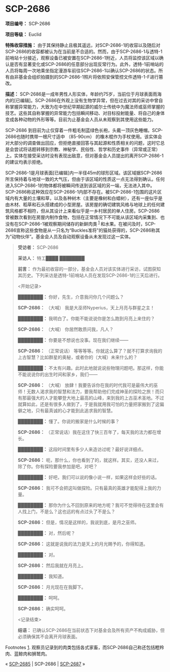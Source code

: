 # SCP-2686
                        


**项目编号：** SCP-2686

**项目等级：** Euclid

**特殊收容措施：** 由于其保持静止且极其遥远，对SCP-2686-1的收容以及随后对SCP-2686的收容都被认为在当前是不合适的。然而，由于SCP-2686-1与透特-1前哨站十分接近，观察设备已被安置在SCP-2686-1附近，人员将监控该区域以确认是否有显著变化或SCP-2686的任意部分出现反常行为。此外，透特-1前哨站的人员将每周一次地乘坐指定漫游车前往SCP-2686-1以确认SCP-2686的状态。所有由非基金会组织拍摄到的SCP-2686-1照片将依照安保管控文件透特-1-F进行篡改。

**描述：** SCP-2686是一成年男性人形实体，年龄约75岁，当前位于月球表面雨海内的[已编辑]。SCP-2686在外观上没有生物学异常，但在过去对其的采访中曾自称掌握异常能力，大致为在中世纪早期起源的威尔士传统中为魔法师或巫师掌握的技艺。这些其自称掌握的异常能力包括瞬间移动、对目标投射能量、将自己的身体变成各种动物的外形等等。目前为止基金会人员从未观察到其使用这些能力。

SCP-2686 到目前为止仅穿着一件粗毛制蓝绿色长袍，头戴一顶灰色睡帽。SCP-2686也随时携带一根尺寸适中 （85-90cm） 的橡木棍作为手杖使用。该实体会对大部分的调查做出回应，但拒绝直接回答与其起源和性质相关的问题，这时它总是会尝试将话题转移到宗教、神秘学、民俗性、哲学和历史事件（异常或正常）上。实体在接受采访时没有表现出敌意，但对基金会人员提出的离开SCP-2686-1的建议均表示拒绝。

SCP-2686-1是月球表面[已编辑]内一半径45m的球形区域。该区域据SCP-2686所言保持着与地球一致的大气压，但由于该区域的性质这一点无法得到确认。任何进入SCP-2686-1的物体都将被瞬间传送到该区域的另一端，无法进入其中。SCP-2686称这种效应在SCP-2686-1内部不存在。被SCP-2686-1包围的这片区域内有大量的土壤和草，以及各种树木（主要是橡树和白蜡树），还有一座似乎是由木材、稻草和石头搭建成的小型房屋。该房屋的确切建筑风格与地球上的任何建筑风格都不相符，但从其设计上来看似乎是一乡村居民的单人住房。SCP-2686 曾被数次看到在房屋内制作食物，包括在正常情况下不可能从该区域内采集到、也没有在SCP-2686-1被观察期间储存的新鲜肉类<sup class='footnoteref'>
 <a shape='rect' class='footnoteref' id='footnoteref-1' href='javascript:;' onclick='WIKIDOT.page.utils.scrollToReference(&apos;footnote-1&apos;)'>1</a>
</sup>和水果。在被问及时，SCP-2686宣称这些食物是从一只名为“Buckles准将"的猫处获得的，SCP-2686称其为”动物伙伴”。基金会人员及自动观察设备从未发现过这一实体。


> **受访者：** SCP-2686
> 
> **采访人：** 特工████ ████████
> 
> **前言：** 作为最初收容的一部分，基金会人员对该实体进行采访，试图获知其历史。下列采访是透特-1前哨站人员在发现SCP-2686-1的三天后进行。
> 
> <开始记录>
> 
> **████████：** 你好，先生，介意我问你几个问题么？
> 
> **SCP-2686：** （大喊） 我是大巫师Nyperius，天上月亮与群星之主！
> 
> **████████：** 我明白了。你能不能说说你是怎么跑到月亮上来住的？
> 
> **SCP-2686：** （大喊） 你居然敢质问我，凡人？
> 
> **████████：** 你要是不想说也没事。现在我们继续——
> 
> **SCP-2686：** （正常说话） 等等等等。你就这么算了？就不打算求询我的上古智慧？比如群星的奥秘，或者你的（大喊）未来什么的？
> 
> **████████：** 不太有兴趣。此时此地就说说些物理问题吧。那这样，你能不能说说你的出生时间和家乡，我们——
> 
> **SCP-2686：** （大喊） 放肆！我要告诉你在我的时代我可是最伟大的巫师！无数人渴求我的智慧和法力，要我帮助他们完成神圣的探险之旅！而只有那最强大的人才能攀登大地上最高的山峰，来到我的上古巫术圣地。不过就算如此，还是有很多人做到了，于是我就用我可怕的力量把家搬到了这偏僻之地，只有最真诚的心才能到此追求我的智慧。
> 
> **████████：** 懂了。你说的搬家是什么时候的事？
> 
> **SCP-2686：** （正常说话）我在这住了快三百年了，每天我的法力都在增长。
> 
> **████████：** 这段时间里有多少人来造访过呢？最好说详细点。
> 
> **SCP-2686：** 呃，那什么，你也看到了的，就这样。其实，还没人来过，除了你。你有探险要我参加是吧，对吧？
> 
> **████████：** 好吧，我们可以说的像小说一样，如果这样会好些的话。
> 
> **SCP-2686：** 我可不会把这叫做探险。只有最真的英雄才能配得上我的力量。
> 
> **████████：** 那你为什么不回到原来的地方呢？我可不觉得待在这里会有人找上门，不是么？这也远的有点过头了不是么？
> 
> **SCP-2686：** 但是，情况是这样的，我说到底，是月之巫师。
> 
> **████████：** 对，然后呢？
> 
> **SCP-2686：** 这就是说我的法力是天上的月光赐予的，你得知道。
> 
> **████████：** 对。
> 
> **SCP-2686：** 然后我就在月亮上。
> 
> **████████：** 我知道。
> 
> **SCP-2686：** 月光现在在我脚下。
> 
> **████████：** 呵呵。
> 
> **SCP-2686：** 确实呵呵。
> 
> <记录结束>
> 
> **结语：** 已确认SCP-2686在当前状态下对基金会及所有资产不构成威胁，但必须确保其不会离开月球表面。
> 


Footnotes
<a shape='rect' href='javascript:;' onclick='WIKIDOT.page.utils.scrollToReference(&apos;footnoteref-1&apos;)'>1</a>. 观察员记录到的肉类包括各式家畜，而SCP-2686自己称还包括瞪羚肉、蓝鲸肉和狮鹫肉。



« [SCP-2685](/scp-2685) | SCP-2686 | <a shape='rect' class='newpage' href='/scp-2687'>SCP-2687</a> »





                    